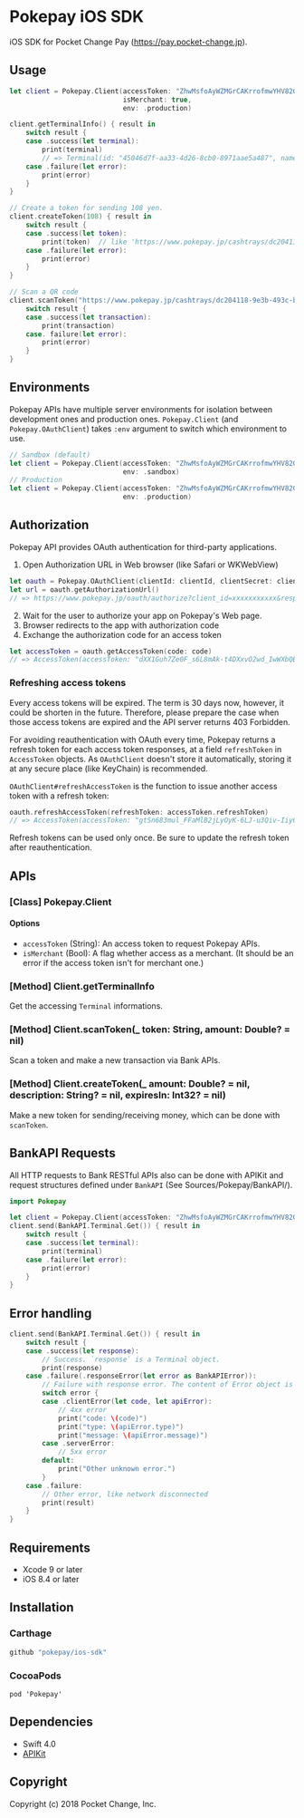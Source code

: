 # Pokepay iOS SDK

iOS SDK for Pocket Change Pay (https://pay.pocket-change.jp).

## Usage

```swift
let client = Pokepay.Client(accessToken: "ZhwMsfoAyWZMGrCAKrrofmwYHV82GkUcf3kYSZYYf1oDKVvFAPIKuefyQoc1KDVr",
                            isMerchant: true,
                            env: .production)

client.getTerminalInfo() { result in
    switch result {
    case .success(let terminal):
        print(terminal)
        // => Terminal(id: "45046d7f-aa33-4d26-8cb0-8971aae5a487", name: "", hardwareId: "4e5c5d18-b27f-4b32-a0e0-e8900686fe23", pushToken: nil, user: Pokepay.User(id: "4abed0cc-6431-446f-aaf5-bebc208d84c1", name: "", isMerchant: true), account: Pokepay.Account(id: "1b4533c0-651c-4e79-8444-346419b18c77", name: "", balance: -15357.0, isSuspended: false, privateMoney: Pokepay.PrivateMoney(id: "090bf006-7450-4ed9-8da1-977ea3ff332c", name: "PocketBank", organization: Pokepay.Organization(code: "pocketchange", name: "ポケットチェンジ"), maxBalance: 30000.0, expirationType: "static")))
    case .failure(let error):
        print(error)
    }
}

// Create a token for sending 108 yen.
client.createToken(108) { result in
    switch result {
    case .success(let token):
        print(token)  // like 'https://www.pokepay.jp/cashtrays/dc204118-9e3b-493c-b396-b9259ce28663'
    case .failure(let error):
        print(error)
    }
}

// Scan a QR code
client.scanToken("https://www.pokepay.jp/cashtrays/dc204118-9e3b-493c-b396-b9259ce28663") { result in
    switch result {
    case .success(let transaction):
        print(transaction)
    case. failure(let error):
        print(error)
    }
}
```

## Environments

Pokepay APIs have multiple server environments for isolation between development ones and production ones. `Pokepay.Client` (and `Pokepay.OAuthClient`) takes `:env` argument to switch which environment to use.

```swift
// Sandbox (default)
let client = Pokepay.Client(accessToken: "ZhwMsfoAyWZMGrCAKrrofmwYHV82GkUcf3kYSZYYf1oDKVvFAPIKuefyQoc1KDVr",
                            env: .sandbox)
// Production
let client = Pokepay.Client(accessToken: "ZhwMsfoAyWZMGrCAKrrofmwYHV82GkUcf3kYSZYYf1oDKVvFAPIKuefyQoc1KDVr",
                            env: .production)
```

## Authorization

Pokepay API provides OAuth authentication for third-party applications.

1. Open Authorization URL in Web browser (like Safari or WKWebView)

```swift
let oauth = Pokepay.OAuthClient(clientId: clientId, clientSecret: clientSecret)
let url = oauth.getAuthorizationUrl()
// => https://www.pokepay.jp/oauth/authorize?client_id=xxxxxxxxxxx&response_type=code
```

2. Wait for the user to authorize your app on Pokepay's Web page.
3. Browser redirects to the app with authorization code
4. Exchange the authorization code for an access token

```swift
let accessToken = oauth.getAccessToken(code: code)
// => AccessToken(accessToken: "dXX1Guh7Ze0F_s6L8mAk-t4DXxvO2wd_IwWXbQBGdNo0nkj01tYA9EKY992H_mMP", refreshToken: "XKOfCZmLuRjLggDZzDfz", tokenType: "Bearer", expiresIn: 2591999)
```

### Refreshing access tokens

Every access tokens will be expired. The term is 30 days now, however, it could be shorten in the future. Therefore, please prepare the case when those access tokens are expired and the API server returns 403 Forbidden.

For avoiding reauthentication with OAuth every time, Pokepay returns a refresh token for each access token responses, at a field `refreshToken` in `AccessToken` objects. As `OAuthClient` doesn't store it automatically, storing it at any secure place (like KeyChain) is recommended.

`OAuthClient#refreshAccessToken` is the function to issue another access token with a refresh token:

```swift
oauth.refreshAccessToken(refreshToken: accessToken.refreshToken)
// => AccessToken(accessToken: "gtSn683mul_FFaMlB2jLyOyK-6LJ-u3Qiv-Iiy6cGoJZyKD242xe29BTHEYXXaqj", refreshToken: "-YvJULJ5rEhQ0fY86t80", tokenType: "Bearer", expiresIn: 2591999)
```

Refresh tokens can be used only once. Be sure to update the refresh token after reauthentication.

## APIs

### [Class] Pokepay.Client

#### Options

- `accessToken` (String): An access token to request Pokepay APIs.
- `isMerchant` (Bool): A flag whether access as a merchant. (It should be an error if the access token isn't for merchant one.)

### [Method] Client.getTerminalInfo

Get the accessing `Terminal` informations.

### [Method] Client.scanToken(_ token: String, amount: Double? = nil)

Scan a token and make a new transaction via Bank APIs.

### [Method] Client.createToken(_ amount: Double? = nil, description: String? = nil, expiresIn: Int32? = nil)

Make a new token for sending/receiving money, which can be done with `scanToken`.

## BankAPI Requests

All HTTP requests to Bank RESTful APIs also can be done with APIKit and request structures defined under `BankAPI` (See Sources/Pokepay/BankAPI/).

```swift
import Pokepay

let client = Pokepay.Client(accessToken: "ZhwMsfoAyWZMGrCAKrrofmwYHV82GkUcf3kYSZYYf1oDKVvFAPIKuefyQoc1KDVr")
client.send(BankAPI.Terminal.Get()) { result in
    switch result {
    case .success(let terminal):
        print(terminal)
    case .failure(let error):
        print(error)
    }
}
```

## Error handling

```swift
client.send(BankAPI.Terminal.Get()) { result in
    switch result {
    case .success(let response):
        // Success. `response` is a Terminal object.
        print(response)
    case .failure(.responseError(let error as BankAPIError)):
        // Failure with response error. The content of Error object is returned from Bank API.
        switch error {
        case .clientError(let code, let apiError):
            // 4xx error
            print("code: \(code)")
            print("type: \(apiError.type)")
            print("message: \(apiError.message)")
        case .serverError:
            // 5xx error
        default:
            print("Other unknown error.")
        }
    case .failure:
        // Other error, like network disconnected
        print(result)
    }
}
```

## Requirements

* Xcode 9 or later
* iOS 8.4 or later

## Installation

### Carthage

```ruby
github "pokepay/ios-sdk"
```

### CocoaPods

```
pod 'Pokepay'
```

## Dependencies

* Swift 4.0
* [APIKit](https://github.com/ishkawa/APIKit)

## Copyright

Copyright (c) 2018 Pocket Change, Inc.
